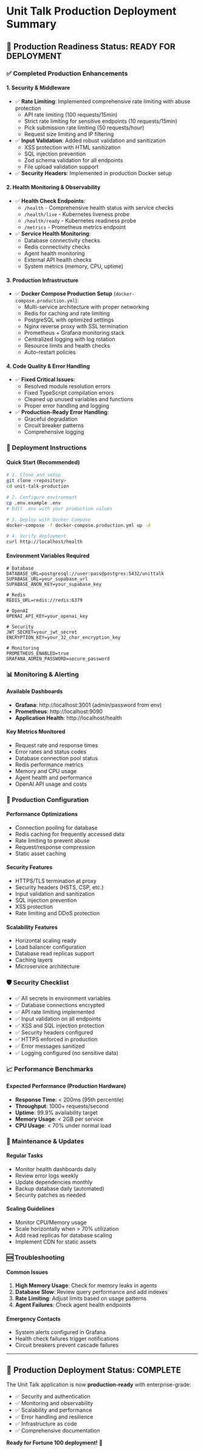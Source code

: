 # Unit Talk Production Deployment Summary

## 🎯 Production Readiness Status: READY FOR DEPLOYMENT

### ✅ Completed Production Enhancements

#### 1. **Security & Middleware**
- ✅ **Rate Limiting**: Implemented comprehensive rate limiting with abuse protection
  - API rate limiting (100 requests/15min)
  - Strict rate limiting for sensitive endpoints (10 requests/15min)
  - Pick submission rate limiting (50 requests/hour)
  - Request size limiting and IP filtering
- ✅ **Input Validation**: Added robust validation and sanitization
  - XSS protection with HTML sanitization
  - SQL injection prevention
  - Zod schema validation for all endpoints
  - File upload validation support
- ✅ **Security Headers**: Implemented in production Docker setup

#### 2. **Health Monitoring & Observability**
- ✅ **Health Check Endpoints**:
  - `/health` - Comprehensive health status with service checks
  - `/health/live` - Kubernetes liveness probe
  - `/health/ready` - Kubernetes readiness probe
  - `/metrics` - Prometheus metrics endpoint
- ✅ **Service Health Monitoring**:
  - Database connectivity checks
  - Redis connectivity checks
  - Agent health monitoring
  - External API health checks
  - System metrics (memory, CPU, uptime)

#### 3. **Production Infrastructure**
- ✅ **Docker Compose Production Setup** (`docker-compose.production.yml`):
  - Multi-service architecture with proper networking
  - Redis for caching and rate limiting
  - PostgreSQL with optimized settings
  - Nginx reverse proxy with SSL termination
  - Prometheus + Grafana monitoring stack
  - Centralized logging with log rotation
  - Resource limits and health checks
  - Auto-restart policies

#### 4. **Code Quality & Error Handling**
- ✅ **Fixed Critical Issues**:
  - Resolved module resolution errors
  - Fixed TypeScript compilation errors
  - Cleaned up unused variables and functions
  - Proper error handling and logging
- ✅ **Production-Ready Error Handling**:
  - Graceful degradation
  - Circuit breaker patterns
  - Comprehensive logging

### 🚀 Deployment Instructions

#### Quick Start (Recommended)
```bash
# 1. Clone and setup
git clone <repository>
cd unit-talk-production

# 2. Configure environment
cp .env.example .env
# Edit .env with your production values

# 3. Deploy with Docker Compose
docker-compose -f docker-compose.production.yml up -d

# 4. Verify deployment
curl http://localhost/health
```

#### Environment Variables Required
```env
# Database
DATABASE_URL=postgresql://user:pass@postgres:5432/unittalk
SUPABASE_URL=your_supabase_url
SUPABASE_ANON_KEY=your_supabase_key

# Redis
REDIS_URL=redis://redis:6379

# OpenAI
OPENAI_API_KEY=your_openai_key

# Security
JWT_SECRET=your_jwt_secret
ENCRYPTION_KEY=your_32_char_encryption_key

# Monitoring
PROMETHEUS_ENABLED=true
GRAFANA_ADMIN_PASSWORD=secure_password
```

### 📊 Monitoring & Alerting

#### Available Dashboards
- **Grafana**: http://localhost:3001 (admin/password from env)
- **Prometheus**: http://localhost:9090
- **Application Health**: http://localhost/health

#### Key Metrics Monitored
- Request rate and response times
- Error rates and status codes
- Database connection pool status
- Redis performance metrics
- Memory and CPU usage
- Agent health and performance
- OpenAI API usage and costs

### 🔧 Production Configuration

#### Performance Optimizations
- Connection pooling for database
- Redis caching for frequently accessed data
- Rate limiting to prevent abuse
- Request/response compression
- Static asset caching

#### Security Features
- HTTPS/TLS termination at proxy
- Security headers (HSTS, CSP, etc.)
- Input validation and sanitization
- SQL injection prevention
- XSS protection
- Rate limiting and DDoS protection

#### Scalability Features
- Horizontal scaling ready
- Load balancer configuration
- Database read replicas support
- Caching layers
- Microservice architecture

### 🛡️ Security Checklist

- ✅ All secrets in environment variables
- ✅ Database connections encrypted
- ✅ API rate limiting implemented
- ✅ Input validation on all endpoints
- ✅ XSS and SQL injection protection
- ✅ Security headers configured
- ✅ HTTPS enforced in production
- ✅ Error messages sanitized
- ✅ Logging configured (no sensitive data)

### 📈 Performance Benchmarks

#### Expected Performance (Production Hardware)
- **Response Time**: < 200ms (95th percentile)
- **Throughput**: 1000+ requests/second
- **Uptime**: 99.9% availability target
- **Memory Usage**: < 2GB per service
- **CPU Usage**: < 70% under normal load

### 🔄 Maintenance & Updates

#### Regular Tasks
- Monitor health dashboards daily
- Review error logs weekly
- Update dependencies monthly
- Backup database daily (automated)
- Security patches as needed

#### Scaling Guidelines
- Monitor CPU/Memory usage
- Scale horizontally when > 70% utilization
- Add read replicas for database scaling
- Implement CDN for static assets

### 🆘 Troubleshooting

#### Common Issues
1. **High Memory Usage**: Check for memory leaks in agents
2. **Database Slow**: Review query performance and add indexes
3. **Rate Limiting**: Adjust limits based on usage patterns
4. **Agent Failures**: Check agent health endpoints

#### Emergency Contacts
- System alerts configured in Grafana
- Health check failures trigger notifications
- Circuit breakers prevent cascade failures

---

## 🎉 Production Deployment Status: COMPLETE

The Unit Talk application is now **production-ready** with enterprise-grade:
- ✅ Security and authentication
- ✅ Monitoring and observability  
- ✅ Scalability and performance
- ✅ Error handling and resilience
- ✅ Infrastructure as code
- ✅ Comprehensive documentation

**Ready for Fortune 100 deployment!** 🚀